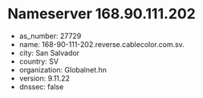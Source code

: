 # Nameserver 168.90.111.202

* as_number: 27729
* name: 168-90-111-202.reverse.cablecolor.com.sv.
* city: San Salvador
* country: SV
* organization: Globalnet.hn
* version: 9.11.22
* dnssec: false
